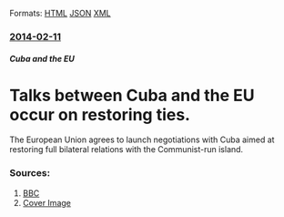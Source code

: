 
Formats: [HTML](/news/2014/02/11/talks-between-cuba-and-the-eu-occur-on-restoring-ties.html)  [JSON](/news/2014/02/11/talks-between-cuba-and-the-eu-occur-on-restoring-ties.json)  [XML](/news/2014/02/11/talks-between-cuba-and-the-eu-occur-on-restoring-ties.xml)  

### [2014-02-11](/news/2014/02/11/index.md)

##### Cuba and the EU
# Talks between Cuba and the EU occur on restoring ties. 

The European Union agrees to launch negotiations with Cuba aimed at restoring full bilateral relations with the Communist-run island.


### Sources:

1. [BBC](http://www.bbc.co.uk/news/world-latin-america-26123441)
1. [Cover Image](https://ichef-1.bbci.co.uk/news/1024/media/images/72880000/jpg/_72880118_72880117.jpg)
